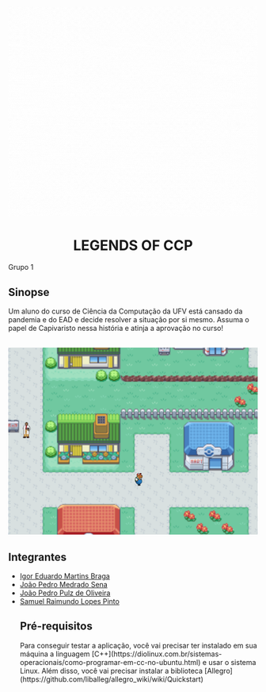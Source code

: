 ![Alt text](https://github.com/INF112-Programacao2/20212-team-1/blob/main/LEGENDS%20OF%20CPP.gif)

<h1 align="center"> LEGENDS OF CCP </h1>

Grupo 1

<h2> Sinopse </h2>
<p> Um aluno do curso de Ciência da Computação da UFV está cansado da pandemia e do EAD e decide resolver a situação por si mesmo. Assuma o papel de Capivaristo nessa história e atinja a aprovação no curso! </p>

<br> ![Alt text](https://github.com/INF112-Programacao2/20212-team-1/blob/main/TelaInicial.png) <br>

<h2> Integrantes </h2>

<ul>
  <li><a href="https://github.com/Igoreduardobraga">Igor Eduardo Martins Braga</a></li>
  <li><a href="https://github.com/jpmedras">João Pedro Medrado Sena</a></li>
  <li><a href="https://github.com/jopzoli">João Pedro Pulz de Oliveira</a></li>
  <li><a href="https://github.com/SRaimundo">Samuel Raimundo Lopes Pinto</a></li>

<h2> Pré-requisitos </h2>
Para conseguir testar a aplicação, você vai precisar ter instalado em sua máquina a linguagem [C++](https://diolinux.com.br/sistemas-operacionais/como-programar-em-cc-no-ubuntu.html) e usar o sistema Linux. Além disso, você vai precisar instalar a biblioteca [Allegro](https://github.com/liballeg/allegro_wiki/wiki/Quickstart)
